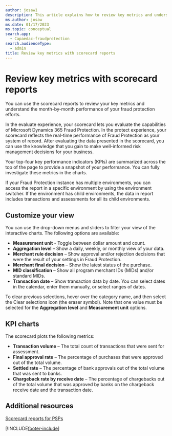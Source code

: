```yaml
---
author: josaw1
description: This article explains how to review key metrics and understand the performance of fraud protection efforts in Microsoft Dynamics 365 Fraud Protection.
ms.author: josaw
ms.date: 01/17/2023
ms.topic: conceptual
search.app: 
  - Capaedac-fraudprotection
search.audienceType:
  - admin
title: Review key metrics with scorecard reports
---
```


# Review key metrics with scorecard reports

You can use the scorecard reports to review your key metrics and understand the month-by-month performance of your fraud protection efforts.

In the evaluate experience, your scorecard lets you evaluate the capabilities of Microsoft Dynamics 365 Fraud Protection. In the protect experience, your scorecard reflects the real-time performance of Fraud Protection as your system of record. After evaluating the data presented in the scorecard, you can use the knowledge that you gain to make well-informed risk management decisions for your business.

Your top-four key performance indicators (KPIs) are summarized across the top of the page to provide a snapshot of your performance. You can fully investigate these metrics in the charts.

If your Fraud Protection instance has multiple environments, you can access the report in a specific environment by using the environment switcher. If the environment has child environments, the data in report includes transactions and assessments for all its child environments.

## Customize your view

You can use the drop-down menus and sliders to filter your view of the interactive charts. The following options are available:

- **Measurement unit** - Toggle between dollar amount and count.
- **Aggregation level** – Show a daily, weekly, or monthly view of your data.
- **Merchant rule decision** – Show approval and/or rejection decisions that were the result of your settings in Fraud Protection.
- **Merchant final decision** – Show the latest status of the purchase.
- **MID classification** – Show all program merchant IDs (MIDs) and/or standard MIDs.
- **Transaction date** – Show transaction data by date. You can select dates in the calendar, enter them manually, or select ranges of dates.

To clear previous selections, hover over the category name, and then select the Clear selections icon (the eraser symbol). Note that one value must be selected for the **Aggregation level** and **Measurement unit** options.

## KPI charts

The scorecard plots the following metrics:

- **Transaction volume** – The total count of transactions that were sent for assessment.
- **Final approval rate** – The percentage of purchases that were approved out of the total volume.
- **Settled rate** – The percentage of bank approvals out of the total volume that was sent to banks.
- **Chargeback rate by receive date** – The percentage of chargebacks out of the total volume that was approved by banks on the chargeback receive date and the transaction date.


## Additional resources

[Scorecard reports for PSPs](scorecard-psp.md)

[!INCLUDE[footer-include](includes/footer-banner.md)]
